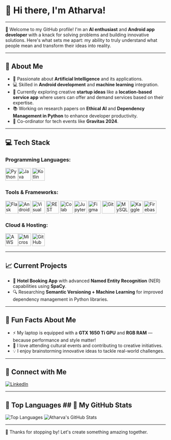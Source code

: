# 👋 Hi there, I'm Atharva! 

---

🌟 Welcome to my GitHub profile! I'm an **AI enthusiast** and **Android app developer** with a knack for solving problems and building innovative solutions. Here's what sets me apart: my ability to truly understand what people mean and transform their ideas into reality. 

---

## 🚀 About Me

- 🧠 Passionate about **Artificial Intelligence** and its applications.
- 💻 Skilled in **Android development** and **machine learning** integration.
- 🎨 Currently exploring creative **startup ideas** like a **location-based service app** where users can offer and demand services based on their expertise.
- 📚 Working on research papers on **Ethical AI** and **Dependency Management in Python** to enhance developer productivity.
- 🎉 Co-ordinator for tech events like **Gravitas 2024**.

---

## 💻 Tech Stack

### Programming Languages:
<img src="https://cdn.jsdelivr.net/gh/devicons/devicon/icons/python/python-original.svg" width="40" height="40" alt="Python" /><img src="https://cdn.jsdelivr.net/gh/devicons/devicon/icons/java/java-original.svg" width="40" height="40" alt="Java" />
<img src="https://cdn.jsdelivr.net/gh/devicons/devicon/icons/kotlin/kotlin-original.svg" width="40" height="40" alt="Kotlin" />

### Tools & Frameworks:
<img src="https://img.icons8.com/ios-filled/50/000000/flask.png" width="40" height="40" alt="Flask" /><img src="https://cdn.jsdelivr.net/gh/devicons/devicon/icons/androidstudio/androidstudio-original.svg" width="40" height="40" alt="Android Studio" />
<img src="https://cdn.jsdelivr.net/gh/devicons/devicon/icons/vscode/vscode-original.svg" width="40" height="40" alt="Visual Studio Code" />
<img src="https://img.icons8.com/color/48/000000/api.png" width="40" height="40" alt="REST API" />
<img src="https://upload.wikimedia.org/wikipedia/commons/d/d0/Google_Colaboratory_SVG_Logo.svg" width="40" height="40" alt="Colab" />
<img src="https://cdn.jsdelivr.net/gh/devicons/devicon/icons/jupyter/jupyter-original.svg" width="40" height="40" alt="Jupyter" />
<img src="https://cdn.jsdelivr.net/gh/devicons/devicon/icons/figma/figma-original.svg" width="40" height="40" alt="Figma" />
<img src="https://cdn.jsdelivr.net/gh/devicons/devicon/icons/git/git-original.svg" width="40" height="40" alt="Git" />
<img src="https://cdn.jsdelivr.net/gh/devicons/devicon/icons/mysql/mysql-original-wordmark.svg" width="40" height="40" alt="MySQL" />
<img src="https://img.icons8.com/color/48/000000/kaggle.png" width="40" height="40" alt="Kaggle" />
<img src="https://cdn.jsdelivr.net/gh/devicons/devicon/icons/firebase/firebase-plain.svg" width="40" height="40" alt="Firebase" />


### Cloud & Hosting:
<img src="https://img.icons8.com/color/48/000000/amazon-web-services.png" width="40" height="40" alt="AWS" /><img src="https://cdn.jsdelivr.net/gh/devicons/devicon/icons/azure/azure-original.svg" width="40" height="40" alt="Microsoft Azure" />
<img src="https://img.icons8.com/ios-glyphs/30/000000/github.png" width="40" height="40" alt="GitHub" />

---

## 📈 Current Projects

- 🌟 **Hotel Booking App** with advanced **Named Entity Recognition** (NER) capabilities using **SpaCy**.
- 🔍 Researching **Semantic Versioning + Machine Learning** for improved dependency management in Python libraries.

---

## 🎯 Fun Facts About Me

- ⚡️ My laptop is equipped with a **GTX 1650 Ti GPU** and **RGB RAM** — because performance and style matter!
- 🎉 I love attending cultural events and contributing to creative initiatives.
- 💡 I enjoy brainstorming innovative ideas to tackle real-world challenges.

---

## 🤝 Connect with Me

[![LinkedIn](https://img.shields.io/badge/LinkedIn-Atharva-blue?style=for-the-badge&logo=linkedin&logoColor=white)](https://www.linkedin.com/in/atharva-chilwerwar-97871b24b/)   

---

## 🔁 Top Languages                                                                                                         ## 🌟 My GitHub Stats
                                                                                                                          
![Top Languages](https://github-readme-stats.vercel.app/api/top-langs/?username=justchillac&layout=compact&theme=radical)   ![Atharva's GitHub Stats](https://github-readme-stats.vercel.app/api?username=justchillac&show_icons=true&theme=radical)






---

🎉 Thanks for stopping by! Let's create something amazing together. 
